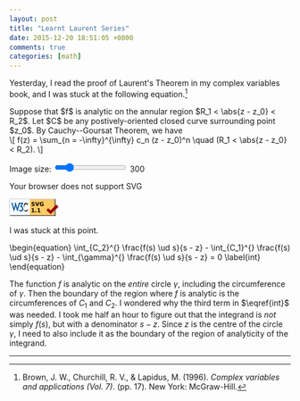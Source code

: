 ```yaml
---
layout: post
title: "Learnt Laurent Series"
date: 2015-12-20 18:51:05 +0800
comments: true
categories: [math]
---
```


Yesterday, I read the proof of Laurent's Theorem in my complex
variables book, and I was stuck at the following equation.[^churchill]

<span class="myeqn" markdown="0">
Suppose that $f$ is analytic on the annular region $R_1 < \abs{z -
z_0} < R_2$.  Let $C$ be any postively-oriented closed curve
surrounding point $z_0$.</span>  By Cauchy--Goursat Theorem, we have

<div class="myeqn">
\[
  f(z) = \sum_{n = -\infty}^{\infty} c_n (z - z_0)^n \quad (R_1 <
  \abs{z - z_0} < R_2).
\]
</div>

<span>Image size:</span>
<input id="bar" type="range" name="points" min="200" max="800"
value="300" step="10">
<span id="lbl">300</span>

<object type="image/svg+xml" class="boxed" id="obj"
  data="/downloads/code/Laurent/laurent.svg"
  width="300" height="300">
  Your browser does not support SVG
</object>

<a
href="http://validator.w3.org/check?uri=https%3A%2F%2Fvincenttam.github.io%2Fdownloads%2Fcode%2FLaurent%2Flaurent.svg;ss=1"><img
src="/images/valid-svg11.png" alt="Valid SVG 1.1" height="31"
width="88">
</a>

I was stuck at this point.

<div class="myeqn">
\begin{equation}
  \int_{C_2}^{} \frac{f(s) \ud s}{s - z} - \int_{C_1}^{}
  \frac{f(s) \ud s}{s - z} - \int_{\gamma}^{} \frac{f(s) \ud s}{s - z}
  = 0
  \label{int}
\end{equation}
</div>

The function $f$ is analytic on the *entire* circle $\gamma$,
including the circumference of $\gamma$.  Then the boundary of the
region where $f$ is analytic is the circumferences of <span
class="myeqn" markdown="0">$C_1$ and $C_2$</span>.  I wondered why the
third term in $\eqref{int}$ was needed.  I took me half an hour to
figure out that the integrand is *not* simply $f(s)$, but with a
denominator $s - z$.  Since $z$ is the centre of the circle $\gamma$,
I need to also include it as the boundary of the region of analyticity
of the integrand.

---
[^churchill]:
    Brown, J. W., Churchill, R. V., & Lapidus, M. (1996). *Complex
    variables and applications (Vol. 7)*. (pp. 17). New York:
    McGraw-Hill.

<!-- Defer loading of JavaScripts -->
<script type="text/javascript" charset="utf-8">
(function() {
    function getScript(url,success){
        var script=document.createElement('script');
        script.src=url;
        var head=document.getElementsByTagName('head')[0],
        done=false;
        script.onload=script.onreadystatechange = function(){
        if ( !done && (!this.readyState || this.readyState == 'loaded' || this.readyState == 'complete') ) {
            done=true;
            success();
            script.onload = script.onreadystatechange = null;
            head.removeChild(script);
        }
        };
        head.appendChild(script);
    }

    getScript("{{ root_url }}/javascripts/svg_resize_bar.js",function() {});
})();
</script>
